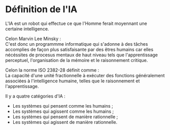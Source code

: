# **Définition de l'IA**

L'IA est un robot qui effectue ce que l'Homme ferait moyennant une certaine intelligence.  

Celon Marvin Lee Minsky :  
C'est donc un programmme informatique qui s'adonne à des tâches accomplies de façon plus satisfaisante par des êtres humains car elles nécéssites de procesus mentaux de haut niveau tels que l'apprentissage perceptuel, l'organisation de la mémoire et le raisonnement critique.  

Celon la norme ISO 2382-28 définit comme :  
La capacité d'une unité fractionnelle à exécuter des fonctions généralement associées à l'intelligence humaine, telles que le raisonnement et l'apprentissage.

Il y a quatre catégories d'IA :
* Les systèmes qui pensent comme les humains ;
* Les systèmes qui agissent comme les humains ;
* Les systèmes qui pensent de manière rationnelle ;
* Les systèmes qui agissent de manière rationnelle.